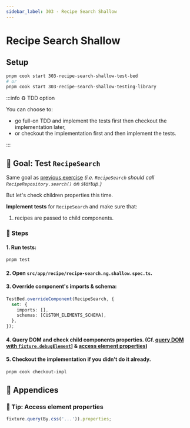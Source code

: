 ```yaml
---
sidebar_label: 303 - Recipe Search Shallow
---
```


# Recipe Search Shallow

## Setup

```sh
pnpm cook start 303-recipe-search-shallow-test-bed
# or
pnpm cook start 303-recipe-search-shallow-testing-library
```

:::info ♻️ TDD option

You can choose to:

- go full-on TDD and implement the tests first then checkout the implementation later,
- or checkout the implementation first and then implement the tests.

:::

## 🎯 Goal: Test `RecipeSearch`

Same goal as [previous exercise](302-recipe-search-integration.md) _(i.e. `RecipeSearch` should call `RecipeRepository.search()` on startup.)_

But let's check children properties this time.

**Implement tests** for `RecipeSearch` and make sure that:

1. recipes are passed to child components.

### 📝 Steps

#### 1. Run tests:

```sh
pnpm test
```

#### 2. Open `src/app/recipe/recipe-search.ng.shallow.spec.ts`.

#### 3. Override component's imports & schema:

```ts
TestBed.overrideComponent(RecipeSearch, {
  set: {
    imports: [],
    schemas: [CUSTOM_ELEMENTS_SCHEMA],
  },
});
```

#### 4. Query DOM and check child components properties. (Cf. [query DOM with `fixture.debugElement`](302-recipe-search-integration.md#-tip-query-dom-with-fixturedebugelement)] & [access element properties](#-tip-access-element-properties))

#### 5. Checkout the implementation if you didn't do it already.

```sh
pnpm cook checkout-impl
```

## 📖 Appendices

### 🎁 Tip: Access element properties

```ts
fixture.query(By.css('...')).properties;
```
